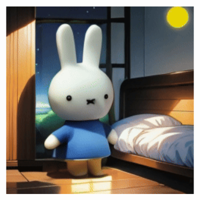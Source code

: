 
<br>
<img width="800" src="ourmiffy-image-shot1video_0_0006_sample0-ezgif.com-video-to-gif-converter.gif"/>
<br>
